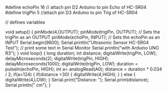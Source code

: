 #define echoPin 16 // attach pin D2 Arduino to pin Echo of HC-SR04
#define trigPin 5 //attach pin D3 Arduino to pin Trig of HC-SR04

// defines variables


void setup() {
  pinMode(4,OUTPUT);
  pinMode(trigPin, OUTPUT); // Sets the trigPin as an OUTPUT
  pinMode(echoPin, INPUT); // Sets the echoPin as an INPUT
  Serial.begin(9600);
  Serial.println("Ultrasonic Sensor HC-SR04 Test"); // print some text in Serial Monitor
  Serial.println("with Arduino UNO R3");
}
void loop() {
  long duration;
int distance; 
  digitalWrite(trigPin, LOW);
  delayMicroseconds(2);
  digitalWrite(trigPin, HIGH);
  delayMicroseconds(1000);
  digitalWrite(trigPin, LOW);
  duration = pulseIn(echoPin, HIGH);
  int a= analogRead(A0);
  distance = duration * 0.034 / 2;
  if(a<124)
  {
    if(distance <30)
    {
    digitalWrite(4,HIGH);
    }
  }
  else
  {
     digitalWrite(4,LOW);
  }
  Serial.print("Distance: ");
  Serial.print(distance);
  Serial.println(" cm");
}
